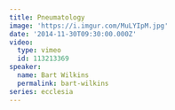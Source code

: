 ```yaml
---
title: Pneumatology
image: 'https://i.imgur.com/MuLYIpM.jpg'
date: '2014-11-30T09:30:00.000Z'
video:
  type: vimeo
  id: 113213369
speaker:
  name: Bart Wilkins
  permalink: bart-wilkins
series: ecclesia
---
```


